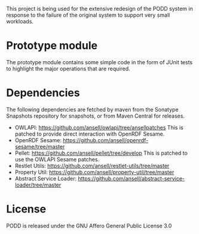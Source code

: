 This project is being used for the extensive redesign of the PODD system in response to the failure of the original system to support very small workloads.

# Prototype module

The prototype module contains some simple code in the form of JUnit tests to highlight the major operations that are required.

# Dependencies

The following dependencies are fetched by maven from the Sonatype Snapshots repository for snapshots, or from Maven Central for releases.

* OWLAPI: https://github.com/ansell/owlapi/tree/ansellpatches This is patched to provide direct interaction with OpenRDF Sesame.
* OpenRDF Sesame: https://github.com/ansell/openrdf-sesame/tree/master
* Pellet: https://github.com/ansell/pellet/tree/develop This is patched to use the OWLAPI Sesame patches.
* Restlet Utils: https://github.com/ansell/restlet-utils/tree/master
* Property Util: https://github.com/ansell/property-util/tree/master
* Abstract Service Loader: https://github.com/ansell/abstract-service-loader/tree/master

# License

PODD is released under the GNU Affero General Public License 3.0
